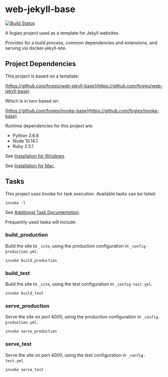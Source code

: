 # web-jekyll-base

[![Build Status](https://travis-ci.org/fogies/web-jekyll-base.svg?branch=master)](https://travis-ci.org/fogies/web-jekyll-base)

A fogies project used as a template for Jekyll websites.

Provides for a build process, common dependencies and extensions, and serving via docker-jekyll-site.

## Project Dependencies

This project is based on a template:

[https://github.com/fogies/web-jekyll-base](https://github.com/fogies/web-jekyll-base)

Which is in turn based on:

[https://github.com/fogies/invoke-base](https://github.com/fogies/invoke-base)

Runtime dependencies for this project are:
- Python 3.6.6
- Node 10.14.1
- Ruby 2.5.1

See [Installation for Windows](https://github.com/fogies/web-jekyll-base/blob/master/readme/install_windows.md).

See [Installation for Mac](https://github.com/fogies/web-jekyll-base/blob/master/readme/install_mac.md).

## Tasks

This project uses Invoke for task execution. Available tasks can be listed:

`invoke -l`

See [Additional Task Documentation](https://github.com/fogies/web-jekyll-base/blob/master/readme/invoke.md).

Frequently used tasks will include:

### build_production

Build the site to `_site`, using the production configuration in `_config-production.yml`.

`invoke build_production` 

### build_test

Build the site to `_site`, using the test configuration in `_config-test.yml`.

`invoke build_test` 

### serve_production

Serve the site on port 4000, using the production configuration in `_config-production.yml`.

`invoke serve_production` 

### serve_test

Serve the site on port 4000, using the test configuration in `_config-test.yml`.

`invoke serve_test` 

